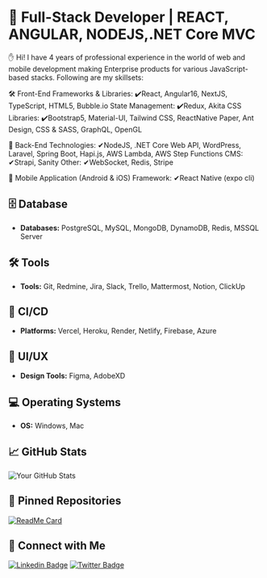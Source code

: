 # 🚀 Full-Stack Developer | REACT, ANGULAR, NODEJS,.NET Core MVC

✋ Hi! I have 4 years of professional experience in the world of web and mobile development making Enterprise products for various JavaScript-based stacks. Following are my skillsets:

🛠 Front-End
Frameworks & Libraries: ✔React, Angular16, NextJS, TypeScript, HTML5, Bubble.io
State Management: ✔Redux, Akita
CSS Libraries: ✔Bootstrap5, Material-UI, Tailwind CSS, ReactNative Paper, Ant Design, CSS & SASS, GraphQL, OpenGL

🎇 Back-End
Technologies: ✔NodeJS, .NET Core Web API, WordPress, Laravel, Spring Boot, Hapi.js, AWS Lambda, AWS Step Functions
CMS: ✔Strapi, Sanity
Other: ✔WebSocket, Redis, Stripe

📱 Mobile Application (Android & iOS)
Framework: ✔React Native (expo cli)

## 🗄 Database
- **Databases:** PostgreSQL, MySQL, MongoDB, DynamoDB, Redis, MSSQL Server

## 🛠 Tools
- **Tools:** Git, Redmine, Jira, Slack, Trello, Mattermost, Notion, ClickUp

## 🚀 CI/CD
- **Platforms:** Vercel, Heroku, Render, Netlify, Firebase, Azure

## 🎨 UI/UX
- **Design Tools:** Figma, AdobeXD

## 💻 Operating Systems
- **OS:** Windows, Mac

## 📈 GitHub Stats
![Your GitHub Stats](https://github-readme-stats.vercel.app/api?username=nadia11&show_icons=true&theme=radical)

## 📌 Pinned Repositories
[![ReadMe Card](https://github-readme-stats.vercel.app/api/pin/?username=nadia11&repo=repo-name&theme=radical)](https://github.com/nadia11/Exam-React-Frontend)

## 🔗 Connect with Me
[![Linkedin Badge](https://img.shields.io/badge/-LinkedIn-blue?style=flat-square&logo=Linkedin&logoColor=white&link=https://www.linkedin.com/in/your-linkedin)](https://www.linkedin.com/in/[nadia-tabassum-cuet11])
[![Twitter Badge](https://img.shields.io/badge/-Twitter-blue?style=flat-square&logo=Twitter&logoColor=white&link=https://twitter.com/your-twitter)](https://twitter.com/your-twitter)
